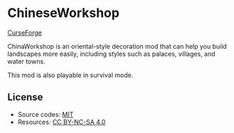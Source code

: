 # ChineseWorkshop

[CurseForge](https://minecraft.curseforge.com/projects/chineseworkshop)

ChinaWorkshop is an oriental-style decoration mod that can help you build landscapes more easily, including styles such as palaces, villages, and water towns.

This mod is also playable in survival mode.

## License

 * Source codes: [MIT](https://opensource.org/licenses/MIT)
 * Resources: [CC BY-NC-SA 4.0](https://creativecommons.org/licenses/by-nc-sa/4.0/)
 
